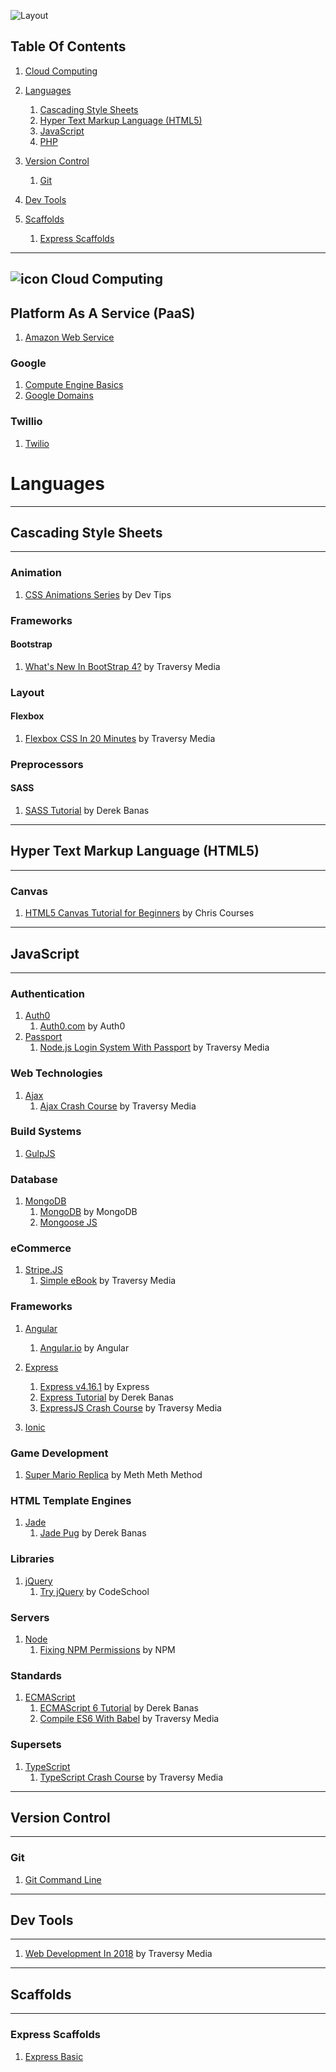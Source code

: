 ![Layout](https://raw.github.com/elwoodberry/education/master/_img/headers/890x400__header_education.png)











## Table Of Contents
1. [Cloud Computing](#cloud-computing)
1. [Languages](#languages)
    1. [Cascading Style Sheets](#cascading-style-sheets)
    1. [Hyper Text Markup Language (HTML5)](#hyper-text-markup-language-html5)
    1. [JavaScript](#javascript)
    1. [PHP](#php)

1. [Version Control](#version-control)
    1. [Git](#git)
1. [Dev Tools](#dev-tools)
1. [Scaffolds](#scaffolds)
    1. [Express Scaffolds](#express-scaffolds)
---









## ![icon](https://raw.github.com/elwoodberry/education/master/_img/icons/cloud.png) Cloud Computing

## Platform As A Service (PaaS)
1. [Amazon Web Service](dir/cloud-computing/amazon-web-services)

### Google
1. [Compute Engine Basics](dir/cloud-computing/google-cloud/compute-engine)
1. [Google Domains](dir/cloud-computing/google-cloud/google-domains)

### Twillio
1. [Twilio](dir/cloud-computing/twilio)









# Languages











---
## Cascading Style Sheets
---
### Animation

1. [CSS Animations Series](dir/languages/css/animation/css-animations-series) by Dev Tips

### Frameworks
#### Bootstrap
1. [What's New In BootStrap 4?](dir/css/frameworks/bootstrap/whats-new-in-bootstrap4) by Traversy Media

### Layout
#### Flexbox
1. [Flexbox CSS In 20 Minutes](dir/languages/css/layout/flexbox/flexbox-css-in-20-minutes) by Traversy Media

### Preprocessors
#### SASS
1. [SASS Tutorial](dir/languages/css/preprocessor/sass/sass-tutorial) by Derek Banas








---
## Hyper Text Markup Language (HTML5)
---
### Canvas
1. [HTML5 Canvas Tutorial for Beginners](dir/languages/html5/canvas/canvas-tutorial-for-beginners) by Chris Courses







---
## JavaScript
---
### Authentication
1. [Auth0](dir/languages/javascript/auth0)
    1. [Auth0.com](dir/languages/javascript/auth0/auth0) by Auth0
1. [Passport](dir/languages/javascript/passport)
    1. [Node.js Login System With Passport](dir/languages/javascript/passport/login-system-with-passport) by Traversy Media

### Web Technologies  
1. [Ajax](dir/languages/javascript/ajax)
    1. [Ajax Crash Course](dir/languages/javascript/ajax/ajax-crash-course) by Traversy Media

### Build Systems
1. [GulpJS](dir/languages/javascript/gulp)

### Database  
1. [MongoDB](dir/languages/javascript/mongodb)
    1. [MongoDB](dir/languages/javascript/mongodb/mongodb) by MongoDB
    1. [Mongoose JS](dir/languages/javascript/)

### eCommerce
1. [Stripe.JS](dir/languages/javascript/stripe)
    1. [Simple eBook](dir/languages/javascript/stripe/simple-ebook) by Traversy Media

### Frameworks
1. [Angular](dir/languages/javascript/angular)
    1. [Angular.io](dir/languages/javascript/angular/angular-io) by Angular

1. [Express](dir/languages/javascript/express)
    1. [Express v4.16.1](dir/languages/javascript/express/express_v4-16-1) by Express
    1. [Express Tutorial](dir/languages/javascript/express/express-tutorial) by Derek Banas
    1. [ExpressJS Crash Course](dir/languages/javascript/express/expressjs-crash-course) by Traversy Media

1. [Ionic](dir/languages/javascript/ionic)

### Game Development
1. [Super Mario Replica](dir/languages/javascript/gamedev/super-mario) by Meth Meth Method

### HTML Template Engines
1. [Jade](dir/languages/javascript/jade)
    1. [Jade Pug](dir/languages/javascript/jade/jade-pug) by Derek Banas

### Libraries  
1. [jQuery](dir/languages/javascript/jquery)
    1. [Try jQuery](dir/languages/javascript/jquery/try-jquery) by CodeSchool

### Servers
1. [Node](dir/languages/javascript/node)
    1. [Fixing NPM Permissions](dir/languages/javascript/node/fixing-npm-permissions) by NPM

### Standards
1. [ECMAScript](dir/languages/javascript/ecmascript)
    1. [ECMAScript 6 Tutorial](dir/languages/javascript/ecmascript/ecmascript-6-tutorial) by Derek Banas
    1. [Compile ES6 With Babel](dir/languages/javascript/ecmascript/compile-es6-with-babel) by Traversy Media
### Supersets
1. [TypeScript](dir/languages/javascript/typescript)
    1. [TypeScript Crash Course](dir/languages/javascript/typescript/typescript-crash-course) by Traversy Media






---
## Version Control
---
### Git
1. [Git Command Line](dir/version-control/git)






---
## Dev Tools
---
1. [Web Development In 2018](dir/dev-tools/web-development-2018) by Traversy Media




---
## Scaffolds
---
### Express Scaffolds
1. [Express Basic](dir/scaffolds/express-basic)
